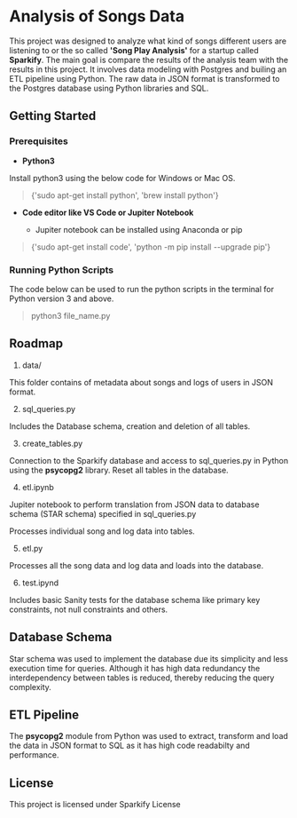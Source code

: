 # Analysis of Songs Data

This project was designed to analyze what kind of songs different users are listening to or the so called **'Song Play Analysis'** for a startup called **Sparkify**. The main goal is compare the results of the analysis team with the results in this project. It involves data modeling with Postgres and builing an ETL pipeline using Python. The raw data in JSON format is transformed to the Postgres database using Python libraries and SQL.

## Getting Started

### Prerequisites

- **Python3**

Install python3 using the below code for Windows or Mac OS.

> {'sudo apt-get install python', 'brew install python'}

- **Code editor like VS Code or Jupiter Notebook**

    - Jupiter notebook can be installed using Anaconda or pip
    
> {'sudo apt-get install code', 'python -m pip install --upgrade pip'}

### Running Python Scripts

The code below can be used to run the python scripts in the terminal for Python version 3 and above.

> python3 file_name.py

## Roadmap

1. data/

This folder contains of metadata about songs and logs of users in JSON format.

2. sql_queries.py

Includes the Database schema, creation and deletion of all tables.

3. create_tables.py

Connection to the Sparkify database and access to sql_queries.py in Python using the **psycopg2** library. Reset all tables in the database.

4. etl.ipynb

Jupiter notebook to perform translation from JSON data to database schema (STAR schema) specified in sql_queries.py

Processes individual song and log data into tables.

5. etl.py

Processes all the song data and log data and loads into the database.

6. test.ipynd

Includes basic Sanity tests for the database schema like primary key constraints, not null constraints and others.

## Database Schema 

Star schema was used to implement the database due its simplicity and less execution time for queries. Although it has high data redundancy the interdependency between tables is reduced, thereby reducing the query complexity.

## ETL Pipeline

The **psycopg2** module from Python was used to extract, transform and load the data in JSON format to SQL as it has high code readabilty and performance.

## License

This project is licensed under Sparkify License



